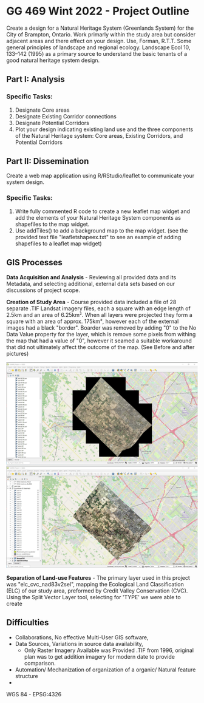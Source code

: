 # GG 469 Wint 2022 - Project Outline

Create a design for a Natural Heritage System (Greenlands System) for the City of Brampton, Ontario. Work primarly within the study area but consider adjacent areas and there effect on your design.  Use, Forman, R.T.T. Some general principles of landscape and regional ecology. Landscape Ecol 10, 133–142 (1995) as a primary source to understand the basic tenants of a good natural heritage system design.

## Part I: Analysis

### Specific Tasks:

1. Designate Core areas
2. Designate Existing Corridor connections
3. Designate Potential Corridors
4. Plot your design indicating existing land use and the three components of the Natural Heritage system: Core areas, Existing Corridors, and Potential Corridors

## Part II: Dissemination

Create a web map application using R/RStudio/leaflet to communicate your system design.

### Specific Tasks:

1. Write fully commented R code to create a new leaflet map widget and add the elements of your Natural Heritage System components as shapefiles to the map widget.
2. Use addTiles() to add a background map to the map widget. (see the provided text file "leafletshapeex.txt" to see an example of adding shapefiles to a leaflet map widget)


## GIS Processes

**Data Acquisition and Analysis** - Reviewing all provided data and its Metadata, and selecting additional, external data sets based on our discussions of project scope. 

**Creation of Study Area** - Course provided data included a file of 28 separate .TIF Landsat imagery files, each a square with an edge length of 2.5km and an area of 6.25km². When all layers were projected they form a square with an area of approx. 175km², however each of the external images had a black "border". Boarder was removed by adding "0" to the No Data Value property for the layer, which is remove some pixels from withing the map that had a value of "0", however it seamed a suitable workaround that did not ultimately affect the outcome of the map. (See Before and after pictures)

![TIF_WithBorder](./TIF_WithBorder.jpg)
![TIF_WithBorder](./TIF_WithoutBorder.jpg)

**Separation of Land-use Features** - The primary layer used in this project was "elc_cvc_nad83v2sel", mapping the Ecological Land Classification (ELC) of our study area, preformed by Credit Valley Conservation (CVC). Using the Split Vector Layer tool, selecting for 'TYPE' we were able to create 




## Difficulties

- Collaborations, No effective Multi-User GIS software, 
- Data Sources, Variations in source data availability,
    - Only Raster Imagery Available was Provided .TIF from 1996, original plan was to get addition imagery for modern date to provide comparison. 
- Automation/ Mechanization of organization of a organic/ Natural feature structure
- 
WGS 84 - EPSG:4326

